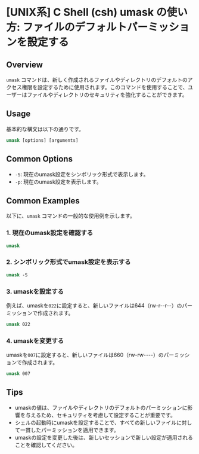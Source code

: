 # [UNIX系] C Shell (csh) umask の使い方: ファイルのデフォルトパーミッションを設定する

## Overview
`umask` コマンドは、新しく作成されるファイルやディレクトリのデフォルトのアクセス権限を設定するために使用されます。このコマンドを使用することで、ユーザーはファイルやディレクトリのセキュリティを強化することができます。

## Usage
基本的な構文は以下の通りです。

```csh
umask [options] [arguments]
```

## Common Options
- `-S`: 現在のumask設定をシンボリック形式で表示します。
- `-p`: 現在のumask設定を表示します。

## Common Examples
以下に、`umask` コマンドの一般的な使用例を示します。

### 1. 現在のumask設定を確認する
```csh
umask
```

### 2. シンボリック形式でumask設定を表示する
```csh
umask -S
```

### 3. umaskを設定する
例えば、umaskを`022`に設定すると、新しいファイルは644（rw-r--r--）のパーミッションで作成されます。
```csh
umask 022
```

### 4. umaskを変更する
umaskを`007`に設定すると、新しいファイルは660（rw-rw----）のパーミッションで作成されます。
```csh
umask 007
```

## Tips
- umaskの値は、ファイルやディレクトリのデフォルトのパーミッションに影響を与えるため、セキュリティを考慮して設定することが重要です。
- シェルの起動時にumaskを設定することで、すべての新しいファイルに対して一貫したパーミッションを適用できます。
- umaskの設定を変更した後は、新しいセッションで新しい設定が適用されることを確認してください。